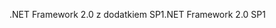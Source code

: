 <span data-ttu-id="76a3c-101">.NET Framework 2.0 z dodatkiem SP1</span><span class="sxs-lookup"><span data-stu-id="76a3c-101">.NET Framework 2.0 SP1</span></span>